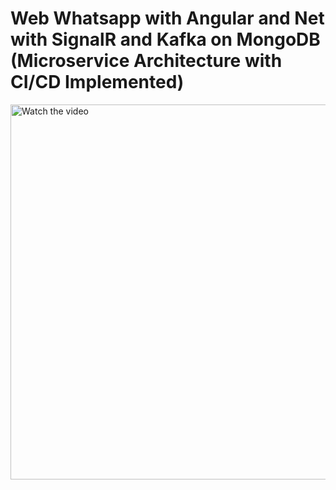 # Web Whatsapp with Angular and Net with SignalR and Kafka on MongoDB (Microservice Architecture with CI/CD Implemented)

<a href="https://www.youtube.com/watch?v=_817yV6eOXU" target="_blank">
  <img src="https://img.youtube.com/vi/_817yV6eOXU/0.jpg" alt="Watch the video" width="600"/>
</a>
